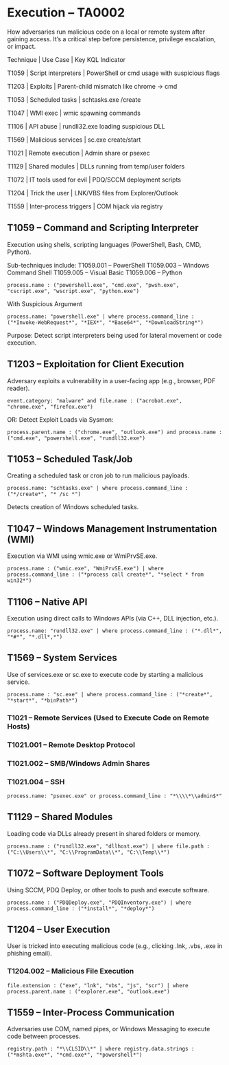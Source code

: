 # Execution – TA0002

How adversaries run malicious code on a local or remote system after gaining access. It’s a critical step before persistence, privilege escalation, or impact.


Technique	|  Use Case  |	Key KQL Indicator

T1059 |	Script interpreters  |	PowerShell or cmd usage with suspicious flags

T1203	| Exploits	|  Parent-child mismatch like chrome → cmd
 
T1053	| Scheduled tasks	|  schtasks.exe /create

T1047	| WMI exec  | wmic spawning commands

T1106	| API abuse	|  rundll32.exe loading suspicious DLL

T1569	| Malicious services	|  sc.exe create/start

T1021	| Remote execution	|  Admin share or psexec

T1129	| Shared modules	| DLLs running from temp/user folders

T1072	| IT tools used for evil	|  PDQ/SCCM deployment scripts

T1204	| Trick the user	|  LNK/VBS files from Explorer/Outlook

T1559	| Inter-process triggers	|  COM hijack via registry


## T1059 – Command and Scripting Interpreter

Execution using shells, scripting languages (PowerShell, Bash, CMD, Python).

Sub-techniques include:
T1059.001 – PowerShell
T1059.003 – Windows Command Shell
T1059.005 – Visual Basic
T1059.006 – Python

`process.name : ("powershell.exe", "cmd.exe", "pwsh.exe", "cscript.exe", "wscript.exe", "python.exe")`

With Suspicious Argument

`process.name: "powershell.exe"
| where process.command_line : ("*Invoke-WebRequest*", "*IEX*", "*Base64*", "*DownloadString*")`

Purpose: Detect script interpreters being used for lateral movement or code execution.

## T1203 – Exploitation for Client Execution

Adversary exploits a vulnerability in a user-facing app (e.g., browser, PDF reader).

`event.category: "malware" and file.name : ("acrobat.exe", "chrome.exe", "firefox.exe")`

OR: Detect Exploit Loads via Sysmon:

`process.parent.name : ("chrome.exe", "outlook.exe") and process.name : ("cmd.exe", "powershell.exe", "rundll32.exe")`

## T1053 – Scheduled Task/Job

Creating a scheduled task or cron job to run malicious payloads.

`process.name: "schtasks.exe"
| where process.command_line : ("*/create*", "* /sc *")`

Detects creation of Windows scheduled tasks.

## T1047 – Windows Management Instrumentation (WMI)

Execution via WMI using wmic.exe or WmiPrvSE.exe.

`process.name : ("wmic.exe", "WmiPrvSE.exe")
| where process.command_line : ("*process call create*", "*select * from win32*")`

## T1106 – Native API

Execution using direct calls to Windows APIs (via C++, DLL injection, etc.).

`process.name: "rundll32.exe"
| where process.command_line : ("*.dll*", "*#*", "*.dll*,*")`

## T1569 – System Services

Use of services.exe or sc.exe to execute code by starting a malicious service.

`process.name : "sc.exe"
| where process.command_line : ("*create*", "*start*", "*binPath*")`

### T1021 – Remote Services (Used to Execute Code on Remote Hosts)

### T1021.001 – Remote Desktop Protocol

### T1021.002 – SMB/Windows Admin Shares

### T1021.004 – SSH


`process.name: "psexec.exe" or process.command_line : "*\\\\*\\admin$*"`

## T1129 – Shared Modules

Loading code via DLLs already present in shared folders or memory.

`process.name : ("rundll32.exe", "dllhost.exe")
| where file.path : ("C:\\Users\\*", "C:\\ProgramData\\*", "C:\\Temp\\*")`

## T1072 – Software Deployment Tools

Using SCCM, PDQ Deploy, or other tools to push and execute software.

`process.name : ("PDQDeploy.exe", "PDQInventory.exe")
| where process.command_line : ("*install*", "*deploy*")`

## T1204 – User Execution

User is tricked into executing malicious code (e.g., clicking .lnk, .vbs, .exe in phishing email).

### T1204.002 – Malicious File Execution

`file.extension : ("exe", "lnk", "vbs", "js", "scr")
| where process.parent.name : ("explorer.exe", "outlook.exe")`

## T1559 – Inter-Process Communication

Adversaries use COM, named pipes, or Windows Messaging to execute code between processes.

`registry.path : "*\\CLSID\\*"
| where registry.data.strings : ("*mshta.exe*", "*cmd.exe*", "*powershell*")`


